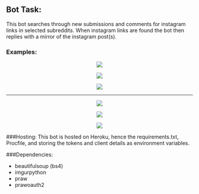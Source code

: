 ## Bot Task:
This bot searches through new submissions and comments for instagram links in selected subreddits. When instagram links are found the bot then replies with a mirror of the instagram post(s).

### Examples:
<p align="center">
  <img src="http://i.imgur.com/MAjsI1P.png"/>
</p>

<p align="center">
  <img src="http://iconizer.net/files/IconSweets/orig/arrow_down.png"/>
</p>

<p align="center">
  <img src="http://i.imgur.com/UXojmXq.png"/>
</p>

***

<p align="center">
  <img src="http://i.imgur.com/wiOnWeV.png"/>
</p>

<p align="center">
  <img src="http://iconizer.net/files/IconSweets/orig/arrow_down.png"/>
</p>

<p align="center">
  <img src="http://i.imgur.com/mNiwXJ7.png"/>
</p>


###Hosting:
This bot is hosted on Heroku, hence the requirements.txt, Procfile, and storing the tokens and client details as environment variables.

	
###Dependencies:
* beautifulsoup (bs4)
* imgurpython
* praw
* prawoauth2

